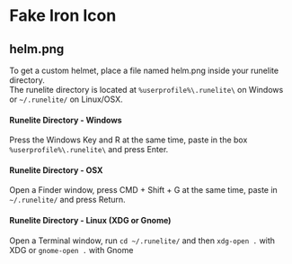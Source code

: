 # Fake Iron Icon
## helm.png

To get a custom helmet, place a file named helm.png inside your runelite directory.  
The runelite directory is located at `%userprofile%\.runelite\` on Windows or `~/.runelite/` on Linux/OSX.  
#### Runelite Directory - Windows
Press the Windows Key and R at the same time, paste in the box `%userprofile%\.runelite\` and press Enter.

#### Runelite Directory - OSX
Open a Finder window, press CMD + Shift + G at the same time, paste in `~/.runelite/` and press Return.

#### Runelite Directory - Linux (XDG or Gnome)
Open a Terminal window, run `cd ~/.runelite/` and then `xdg-open .` with XDG or `gnome-open .` with Gnome
